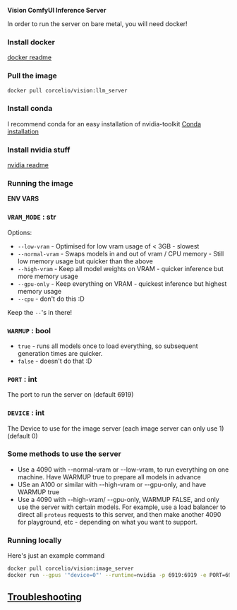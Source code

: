 **Vision ComfyUI Inference Server**

In order to run the server on bare metal, you will need docker!

### Install docker
[docker readme](../docs/install_docker.md)

### Pull the image
```bash
docker pull corcelio/vision:llm_server
```
### Install conda
I recommend conda for an easy installation of nvidia-toolkit
[Conda installation](../docs/install_conda.md)

### Install nvidia stuff
[nvidia readme](../docs/install_nvidia_stuff.md)

### Running the image

**ENV VARS**

### `VRAM_MODE` : str

Options:

- `--low-vram` - Optimised for low vram usage of < 3GB - slowest
- `--normal-vram` - Swaps models in and out of vram / CPU memory - Still low memory usage but quicker than the above
- `--high-vram` - Keep all model weights on VRAM - quicker inference but more memory usage
- `--gpu-only` - Keep everything on VRAM - quickest inference but highest memory usage
- `--cpu` - don't do this :D

Keep the `--`'s in there!


### `WARMUP` : bool
- `true` - runs all models once to load everything, so subsequent generation times are quicker. 
- `false` - doesn't do that :D


### `PORT` : int 
The port to run the server on (default 6919)

### `DEVICE` : int
The Device to use for the image server (each image server can only use 1) (default 0)

### Some methods to use the server
- Use a 4090 with --normal-vram or --low-vram, to run everything on one machine. Have WARMUP true to prepare all models in advance
- USe an A100 or similar with --high-vram or --gpu-only, and have WARMUP true
- Use a 4090 with --high-vram/ --gpu-only, WARMUP FALSE, and only use the server with certain models. For example, use a load balancer to direct all `proteus` requests to this server, and then make another 4090 for playground, etc - depending on what you want to support.


### Running locally

Here's just an example command
```bash
docker pull corcelio/vision:image_server
docker run --gpus '"device=0"' --runtime=nvidia -p 6919:6919 -e PORT=6919 -e DEVICE=0 corcelio/vision:image_server
```


## [Troubleshooting](../../docs/troubleshooting.md)